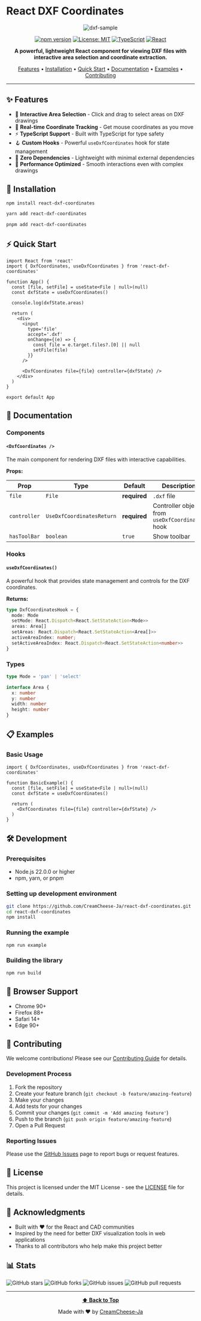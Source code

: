 # React DXF Coordinates

<div align="center">

![dxf-sample](https://github.com/user-attachments/assets/05a6e930-1b85-4c28-96ed-c763f4a40f52)


[![npm version](https://badge.fury.io/js/react-dxf-coordinates.svg)](https://badge.fury.io/js/react-dxf-coordinates) [![License: MIT](https://img.shields.io/badge/License-MIT-yellow.svg)](https://opensource.org/licenses/MIT) [![TypeScript](https://img.shields.io/badge/%3C%2F%3E-TypeScript-%230074c1.svg)](http://www.typescriptlang.org/) [![React](https://img.shields.io/badge/React-18+-61dafb.svg)](https://reactjs.org/)


**A powerful, lightweight React component for viewing DXF files with interactive area selection and coordinate extraction.**

[Features](#features) • [Installation](#installation) • [Quick Start](#quick-start) • [Documentation](#documentation) • [Examples](#examples) • [Contributing](#contributing)

</div>

---

## ✨ Features

- 🎯 **Interactive Area Selection** - Click and drag to select areas on DXF drawings
- 📍 **Real-time Coordinate Tracking** - Get mouse coordinates as you move
- ⚡ **TypeScript Support** - Built with TypeScript for type safety
- 🪝 **Custom Hooks** - Powerful `useDxfCoordinates` hook for state management
- 🔧 **Zero Dependencies** - Lightweight with minimal external dependencies
- 🚀 **Performance Optimized** - Smooth interactions even with complex drawings

## 🚀 Installation

```bash
npm install react-dxf-coordinates
```

```bash
yarn add react-dxf-coordinates
```

```bash
pnpm add react-dxf-coordinates
```

## ⚡ Quick Start

```tsx
import React from 'react'
import { DxfCoordinates, useDxfCoordinates } from 'react-dxf-coordinates'

function App() {
  const [file, setFile] = useState<File | null>(null)
  const dxfState = useDxfCoordinates()

  console.log(dxfState.areas)

  return (
    <div>
      <input
        type='file'
        accept='.dxf'
        onChange={(e) => {
          const file = e.target.files?.[0] || null
          setFile(file)
        }}
      />

      <DxfCoordinates file={file} controller={dxfState} />
    </div>
  )
}

export default App
```

## 📖 Documentation

### Components

#### `<DxfCoordinates />`

The main component for rendering DXF files with interactive capabilities.

**Props:**

| Prop | Type | Default | Description |
|------|------|---------|-------------|
| `file` | `File` | **required** | `.dxf` file
| `controller` | `UseDxfCoordinatesReturn` | **required** | Controller object from `useDxfCoordinates` hook |
| `hasToolBar` | `boolean` | `true` | Show toolbar |

### Hooks

#### `useDxfCoordinates()`

A powerful hook that provides state management and controls for the DXF coordinates.

**Returns:**

```typescript
type DxfCoordinatesHook = {
  mode: Mode
  setMode: React.Dispatch<React.SetStateAction<Mode>>
  areas: Area[]
  setAreas: React.Dispatch<React.SetStateAction<Area[]>>
  activeAreaIndex: number;
  setActiveAreaIndex: React.Dispatch<React.SetStateAction<number>>
}
```

### Types

```typescript
type Mode = 'pan' | 'select'

interface Area {
  x: number
  y: number
  width: number
  height: number
}
```

## 📋 Examples

### Basic Usage

```tsx
import { DxfCoordinates, useDxfCoordinates } from 'react-dxf-coordinates'

function BasicExample() {
  const [file, setFile] = useState<File | null>(null)
  const dxfState = useDxfCoordinates()

  return (
    <DxfCoordinates file={file} controller={dxfState} />
  )
}
```

## 🛠️ Development

### Prerequisites

- Node.js 22.0.0 or higher
- npm, yarn, or pnpm

### Setting up development environment

```bash
git clone https://github.com/CreamCheese-Ja/react-dxf-coordinates.git
cd react-dxf-coordinates
npm install
```

### Running the example

```bash
npm run example
```

### Building the library

```bash
npm run build
```

## 📄 Browser Support

- Chrome 90+
- Firefox 88+
- Safari 14+
- Edge 90+

## 🤝 Contributing

We welcome contributions! Please see our [Contributing Guide](CONTRIBUTING.md) for details.

### Development Process

1. Fork the repository
2. Create your feature branch (`git checkout -b feature/amazing-feature`)
3. Make your changes
4. Add tests for your changes
5. Commit your changes (`git commit -m 'Add amazing feature'`)
6. Push to the branch (`git push origin feature/amazing-feature`)
7. Open a Pull Request

### Reporting Issues

Please use the [GitHub Issues](https://github.com/CreamCheese-Ja/react-dxf-coordinates/issues) page to report bugs or request features.

## 📝 License

This project is licensed under the MIT License - see the [LICENSE](LICENSE) file for details.

## 🙏 Acknowledgments

- Built with ❤️ for the React and CAD communities
- Inspired by the need for better DXF visualization tools in web applications
- Thanks to all contributors who help make this project better

## 📊 Stats

![GitHub stars](https://img.shields.io/github/stars/CreamCheese-Ja/react-dxf-coordinates?style=social)
![GitHub forks](https://img.shields.io/github/forks/CreamCheese-Ja/react-dxf-coordinates?style=social)
![GitHub issues](https://img.shields.io/github/issues/CreamCheese-Ja/react-dxf-coordinates)
![GitHub pull requests](https://img.shields.io/github/issues-pr/CreamCheese-Ja/react-dxf-coordinates)

---

<div align="center">

**[⬆ Back to Top](#react-dxf-coordinates)**

Made with ❤️ by [CreamCheese-Ja](https://github.com/CreamCheese-Ja)

</div>
